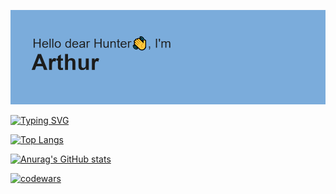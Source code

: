 ![.](/header.png)

[![Typing SVG](https://readme-typing-svg.demolab.com?font=Fira+Code&pause=1000&width=435&lines=Main+stack+-+PHP+Laravel+%2B+Vue+JS;Year+exp+as+a+development+manager;FULL+STACK+DEVELOPER)](https://git.io/typing-svg)

<!---Для подробной версии-->
[![Top Langs](https://github-readme-stats.vercel.app/api/top-langs/?username=ArturKhasa)](https://github.com/anuraghazra/github-readme-stats)

[![Anurag's GitHub stats](https://github-readme-stats.vercel.app/api?username=ArturKhasa)](https://github.com/anuraghazra/github-readme-stats)

[![codewars](https://www.codewars.com/users/username/badges/large)](https://www.codewars.com/users/username) 
